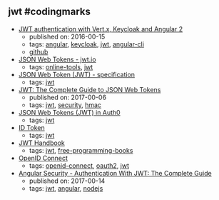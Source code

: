 jwt #codingmarks 
---
* [JWT authentication with Vert.x, Keycloak and Angular 2](http://paulbakker.io/java/jwt-keycloak-angular2/)
    * published on: 2016-00-15
    * tags: [angular](../tags/angular.md), [keycloak](../tags/keycloak.md), [jwt](../tags/jwt.md), [angular-cli](../tags/angular-cli.md)
    * [github](https://github.com/paulbakker/vertx-angular2-keycloak-demo)
* [JSON Web Tokens - jwt.io](https://jwt.io/)
    * tags: [online-tools](../tags/online-tools.md), [jwt](../tags/jwt.md)
* [JSON Web Token (JWT) - specification](https://tools.ietf.org/html/rfc7519)
    * tags: [jwt](../tags/jwt.md)
* [JWT: The  Complete Guide to JSON Web Tokens](https://blog.angular-university.io/angular-jwt/)
    * published on: 2017-00-06
    * tags: [jwt](../tags/jwt.md), [security](../tags/security.md), [hmac](../tags/hmac.md)
* [JSON Web Tokens (JWT) in Auth0](https://auth0.com/docs/jwt)
    * tags: [jwt](../tags/jwt.md)
* [ID Token](https://auth0.com/docs/tokens/id-token)
    * tags: [jwt](../tags/jwt.md)
* [JWT Handbook](https://auth0.com/e-books/jwt-handbook)
    * tags: [jwt](../tags/jwt.md), [free-programming-books](../tags/free-programming-books.md)
* [OpenID Connect](https://auth0.com/docs/protocols/oidc)
    * tags: [openid-connect](../tags/openid-connect.md), [oauth2](../tags/oauth2.md), [jwt](../tags/jwt.md)
* [Angular Security - Authentication With JWT: The  Complete Guide](https://blog.angular-university.io/angular-authentication-jwt/)
    * published on: 2017-00-14
    * tags: [jwt](../tags/jwt.md), [angular](../tags/angular.md), [nodejs](../tags/nodejs.md)
